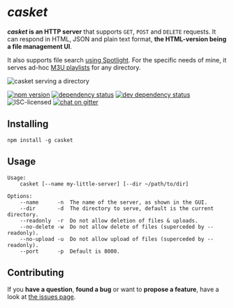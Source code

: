 # *casket*

***casket* is an HTTP server** that supports `GET`, `POST` and `DELETE` requests. It can respond in HTML, JSON and plain text format, **the HTML-version being a file management UI**.

It also supports file search [using Spotlight](https://github.com/derhuerst/node-spotlight). For the specific needs of mine, it serves ad-hoc [M3U playlists](https://en.wikipedia.org/wiki/M3U) for any directory.

![casket serving a directory](demo.png)

[![npm version](https://img.shields.io/npm/v/casket.svg)](https://www.npmjs.com/package/casket)
[![dependency status](https://img.shields.io/david/derhuerst/casket.svg)](https://david-dm.org/derhuerst/casket)
[![dev dependency status](https://img.shields.io/david/dev/derhuerst/casket.svg)](https://david-dm.org/derhuerst/casket#info=devDependencies)
![ISC-licensed](https://img.shields.io/github/license/derhuerst/casket.svg)
[![chat on gitter](https://badges.gitter.im/derhuerst.svg)](https://gitter.im/derhuerst)


## Installing

```shell
npm install -g casket
```


## Usage

```
Usage:
	casket [--name my-little-server] [--dir ~/path/to/dir]

Options:
    --name      -n  The name of the server, as shown in the GUI.
    --dir       -d  The directory to serve, default is the current directory.
    --readonly  -r  Do not allow deletion of files & uploads.
    --no-delete -w  Do not allow delete of files (superceded by --readonly).
    --no-upload -u  Do not allow upload of files (superceded by --readonly).
    --port      -p  Default is 8000.
```


## Contributing

If you **have a question**, **found a bug** or want to **propose a feature**, have a look at [the issues page](https://github.com/derhuerst/casket/issues).

